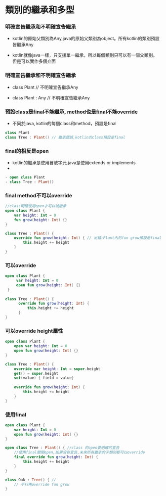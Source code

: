 # 類別的繼承和多型
### 明確宣告繼承和不明確宣告繼承

- kotlin的原始父類別為Any,java的原始父類別為object。所有kotlin的類別預設皆繼承Any  
  
- kotlin就像java一樣，只支援單一繼承，所以每個類別只可以有一個父類別。但是可以實作多個介面


### 明確宣告繼承和不明確宣告繼承

- class Plant // 不明確宣告繼承Any

- class Plant : Any // 不明確宣告繼承Any


### 預設class是final不能繼承, method也是final不能override

- 不同於java, kotlin的每個class和method，預設是final


```kotlin
class Plant
class Tree : Plant() // 繼承錯誤,kotlin的class預設是final
```

### final的相反是open

- kotlin的繼承是使用冒號字元.java是使用extends or implements
- 
```kotlin
- open class Plant
- class Tree : Plant()
```

### final method不可以override

```kotlin
//class明確使用open才可以被繼承
open class Plant {
	var height: Int = 0
	fun grow(height: Int) {}
}

class Tree : Plant() {
	override fun grow(height: Int) { // 出錯:Plant內的fun grow預設是final 
		this.height += height
	}
}
```	

### 可以override

```kotlin
open class Plant {
	 var height: Int = 0
	 open fun grow(height: Int) {}
 }
 
class Tree : Plant() {
	  override fun grow(height: Int) {
	      this.height += height
	  }
}
```

### 可以override height屬性

```kotlin
open class Plant {
	open var height: Int = 0
	open fun grow(height: Int) {}
}

class Tree : Plant() {
	override var height: Int = super.height
	get() = super.height
	set(value) { field = value}
	
	override fun grow(height: Int) {
		this.height += height
	} 
}
```

### 使用final

```kotlin
open class Plant {
	var height: Int = 0
	open fun grow(height: Int) {}
}

open class Tree : Plant() { //class 的open要明確的宣告
	//使用final關閉open,如果沒有宣告,未來所有繼承的子類別都可以override
	final override fun grow(height: Int) { 
		this.height += height
	}
}

class Oak : Tree() { //
	// 不行再override fun grow
}
```

